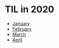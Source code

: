 # TIL in 2020

- [January](january.md)
- [February](february.md)
- [March](march.md)
- [April](april.md)
